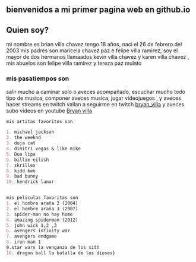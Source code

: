 ## bienvenidos a mi primer pagina web en github.io

## Quien soy? 


mi nombre es brian villa chavez tengo 18 años, naci el 26 de febrero del 2003 mis padres son maricela chavez paz e felipe villa ramirez, soy el mayor de dos hermanos llamaados 
kevin villa chavez y karen villa chavez , mis abuelos son felipe villa ramirez y tereza paz mulato 

### mis pasatiempos son
salir mucho a caminar solo o aveces acompañado, escuchar mucho todo tipo de musica, componer aveces musica, jugar videojuegos , y aveces hacer streams  en twitch vallan a seguirme en twitch [bryan_villa](https://www.twitch.tv/bryan_villa) y aveces subo videos en youtube [Bryan villa](https://www.youtube.com/channel/UCplUcqKZCYDmZ1DvvOo_R5A)

```markdown
mis artitas favoritos son 

1. michael jackson
2. the weeknd 
3. doja cat
4. dimitri vegas & like mike 
5. Dua lipa 
6. billie eilish 
7. skrillex 
8. kidd keo 
9. bad bunny
10. kendrick lamar


mis peliculas favoritas son 
1. el hombre araña 2 (2004) 
2. el hombre araña 3 (2007)
3. spider-man no hay home 
4. amazing spiderman (2012)
5. john wick 1,2 ,3 
6. avengers infinity war 
7. avengers endgame
8. iron man 1 
9.star wars la venganza de los sith 
10. dragon ball la batalla de los dioses}
```




